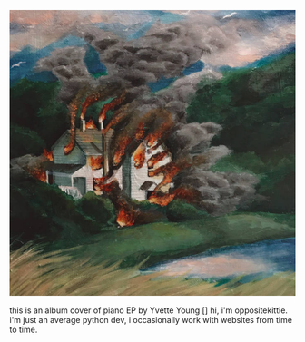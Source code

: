 ![Image](https://raw.githubusercontent.com/oppositekittie/oppositekittie/master/a0066133428_16.jpg)

this is an album cover of piano EP by Yvette Young
[<brk>]
  hi, i'm oppositekittie. i'm just an average python dev, i occasionally work with websites from time to time. 

